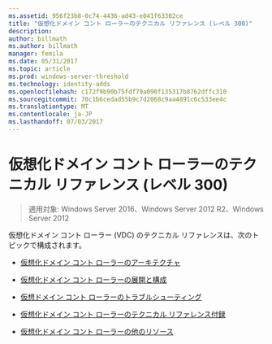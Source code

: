 ```yaml
---
ms.assetid: 956f23b8-0c74-4436-ad43-e041f63302ce
title: "仮想化ドメイン コント ローラーのテクニカル リファレンス (レベル 300)"
description: 
author: billmath
ms.author: billmath
manager: femila
ms.date: 05/31/2017
ms.topic: article
ms.prod: windows-server-threshold
ms.technology: identity-adds
ms.openlocfilehash: c172f9b90b75fdf79a090f135317b8762dffc310
ms.sourcegitcommit: 70c1b6cedad55b9c7d2068c9aa4891c6c533ee4c
ms.translationtype: MT
ms.contentlocale: ja-JP
ms.lasthandoff: 07/03/2017
---
```

# <a name="virtualized-domain-controller-technical-reference-level-300"></a>仮想化ドメイン コント ローラーのテクニカル リファレンス (レベル 300)

>適用対象: Windows Server 2016、Windows Server 2012 R2、Windows Server 2012

仮想化ドメイン コント ローラー (VDC) のテクニカル リファレンスは、次のトピックで構成されます。  
  
-   [仮想化ドメイン コント ローラーのアーキテクチャ](../../../ad-ds/get-started/virtual-dc/Virtualized-Domain-Controller-Architecture.md)  
  
-   [仮想化ドメイン コント ローラーの展開と構成](../../../ad-ds/get-started/virtual-dc/Virtualized-Domain-Controller-Deployment-and-Configuration.md)  
  
-   [仮想ドメイン コント ローラーのトラブルシューティング](../../../ad-ds/manage/virtual-dc/Virtualized-Domain-Controller-Troubleshooting.md)  
  
-   [仮想化ドメイン コント ローラーのテクニカル リファレンス付録](../../../ad-ds/reference/virtual-dc/Virtualized-Domain-Controller-Technical-Reference-Appendix.md)  
  
-   [仮想化ドメイン コント ローラーの他のリソース](../../../ad-ds/reference/virtual-dc/Virtualized-Domain-Controller-Additional-Resources.md)  
  

